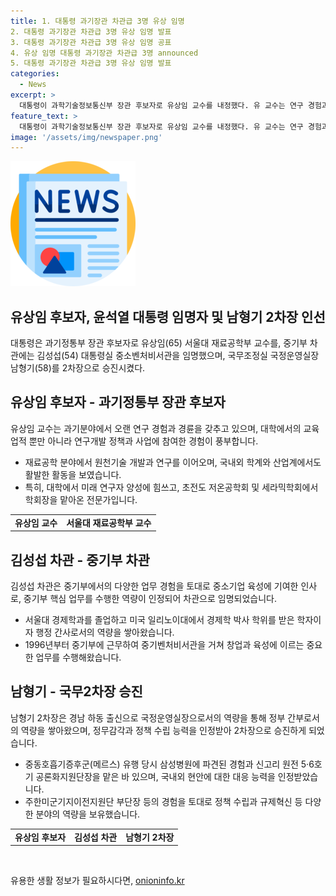 ```yaml
---
title: 1. 대통령 과기장관 차관급 3명 유상 임명
2. 대통령 과기장관 차관급 3명 유상 임명 발표
3. 대통령 과기장관 차관급 3명 유상 임명 공표
4. 유상 임명 대통령 과기장관 차관급 3명 announced
5. 대통령 과기장관 차관급 3명 유상 임명 발표
categories:
  - News
excerpt: >
  대통령이 과학기술정보통신부 장관 후보자로 유상임 교수를 내정했다. 유 교수는 연구 경험과 혁신적인 역량을 갖췄으며, 또한 중소벤처기업부 차관에 김성섭을 임명했고, 민주평화통일자문회의 사무처장에는 태영호가 내정됐다. 또한 남형기를 국무2차장, 김성섭를 중소벤처기업부 차관으로 임명하며 새로운 정무진을 구성한 것으로 나타났다.
feature_text: >
  대통령이 과학기술정보통신부 장관 후보자로 유상임 교수를 내정했다. 유 교수는 연구 경험과 혁신적인 역량을 갖췄으며, 또한 중소벤처기업부 차관에 김성섭을 임명했고, 민주평화통일자문회의 사무처장에는 태영호가 내정됐다. 또한 남형기를 국무2차장, 김성섭를 중소벤처기업부 차관으로 임명하며 새로운 정무진을 구성한 것으로 나타났다.
image: '/assets/img/newspaper.png'
---
```


<p><img src="/assets/img/newspaper.png" alt="kimp 속보" /></p>

<h2 data-ke-size="size26">유상임 후보자, 윤석열 대통령 임명자 및 남형기 2차장 인선</h2>

<p data-ke-size="size16">대통령은 과기정통부 장관 후보자로 유상임(65) 서울대 재료공학부 교수를, 중기부 차관에는 김성섭(54) 대통령실 중소벤처비서관을 임명했으며, 국무조정실 국정운영실장 남형기(58)를 2차장으로 승진시켰다.</p>

<h2 data-ke-size="size24">유상임 후보자 - 과기정통부 장관 후보자</h2>

<p data-ke-size="size16">유상임 교수는 과기분야에서 오랜 연구 경험과 경륜을 갖추고 있으며, 대학에서의 교육 업적 뿐만 아니라 연구개발 정책과 사업에 참여한 경험이 풍부합니다.</p>

<ul>
  <li>재료공학 분야에서 원천기술 개발과 연구를 이어오며, 국내외 학계와 산업계에서도 활발한 활동을 보였습니다.</li>
  <li>특히, 대학에서 미래 연구자 양성에 힘쓰고, 초전도 저온공학회 및 세라믹학회에서 학회장을 맡아온 전문가입니다.</li>
</ul>

<table>
  <tr>
    <td style="text-align: center; height: 17px;"><b>유상임 교수</b></td>
    <td style="text-align: center; height: 17px;"><b>서울대 재료공학부 교수</b></td>
  </tr>
</table>

<h2 data-ke-size="size24">김성섭 차관 - 중기부 차관</h2>

<p data-ke-size="size16">김성섭 차관은 중기부에서의 다양한 업무 경험을 토대로 중소기업 육성에 기여한 인사로, 중기부 핵심 업무를 수행한 역량이 인정되어 차관으로 임명되었습니다.</p>

<ul>
  <li>서울대 경제학과를 졸업하고 미국 일리노이대에서 경제학 박사 학위를 받은 학자이자 행정 간사로서의 역량을 쌓아왔습니다.</li>
  <li>1996년부터 중기부에 근무하여 중기벤처비서관을 거쳐 창업과 육성에 이르는 중요한 업무를 수행해왔습니다.</li>
</ul>

<h2 data-ke-size="size26">남형기 - 국무2차장 승진</h2>

<p data-ke-size="size16">남형기 2차장은 경남 하동 출신으로 국정운영실장으로서의 역량을 통해 정부 간부로서의 역량을 쌓아왔으며, 정무감각과 정책 수립 능력을 인정받아 2차장으로 승진하게 되었습니다.</p>

<ul>
  <li>중동호흡기증후군(메르스) 유행 당시 삼성병원에 파견된 경험과 신고리 원전 5·6호기 공론화지원단장을 맡은 바 있으며, 국내외 현안에 대한 대응 능력을 인정받았습니다.</li>
  <li>주한미군기지이전지원단 부단장 등의 경험을 토대로 정책 수립과 규제혁신 등 다양한 분야의 역량을 보유했습니다.</li>
</ul>

<table>
  <tr>
    <td style="text-align: center; height: 17px;"><b>유상임 후보자</b></td>
    <td style="text-align: center; height: 17px;"><b>김성섭 차관</b></td>
    <td style="text-align: center; height: 17px;"><b>남형기 2차장</b></td>
  </tr>
</table>

<p data-ke-size="size16">&nbsp;</p>
유용한 생활 정보가 필요하시다면, <a href="https://onioninfo.kr" rel="dofollow">onioninfo.kr</a>


